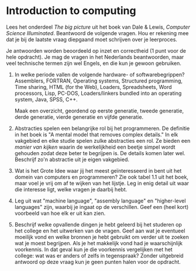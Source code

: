 # Introduction to computing

Lees het onderdeel *The big picture* uit het boek van Dale & Lewis, *Computer Science Illuminated*. Beantwoord de volgende vragen. Hou er rekening mee dat je bij de laatste vraag diepgaand moet schrijven over je leerproces.

Je antwoorden worden beoordeeld op inzet en correctheid (1 punt voor de hele opdracht). Je mag de vragen in het Nederlands beantwoorden, maar veel technische termen zijn wel Engels, en die kun je gewoon gebruiken.

1.  In welke periode vallen de volgende hardware- of softwarebegrippen? Assemblers, FORTRAN, Operating systems, Structured programming, Time sharing, HTML (for the Web), Loaders, Spreadsheets, Word processors, Lisp, PC-DOS, Loaders/linkers bundled into an operating system, Java, SPSS, C++.

    Maak een overzicht, geordend op eerste generatie, tweede generatie, derde generatie, vierde generatie en vijfde generatie.

2.  Abstracties spelen een belangrijke rol bij het programmeren. De definitie in het boek is "A mental model that removes complex details." In elk vakgebied en elke studie spelen zulke abstracties een rol. Ze bieden een *manier van kijken* waarin de werkelijkheid een beetje simpel wordt gehouden zodat deze beter te begrijpen is. De details komen later wel. Beschrijf zo'n abstractie uit je eigen vakgebied.

3.  Wat is het Grote Idee waar jij het meest geïnteresseerd in bent uit het domein van computers en programmeren? Zie ook tabel 1.1 uit het boek, maar voel je vrij om af te wijken van het lijstje. Leg in enig detail uit waar die interesse ligt, welke vragen je daarbij hebt.

4.  Leg uit wat "machine language", "assembly language" en "higher-level languages" zijn, waarbij je ingaat op de verschillen. Geef een (heel kort) voorbeeld van hoe elk er uit kan zien.

5.  Beschrijf welke opvallende dingen je hebt geleerd bij het studeren op het college en het uitwerken van de vragen. Geef aan wat je eventueel moeilijk vond en welke bronnen je hebt gebruikt om verder uit te zoeken wat je moest begrijpen. Als je het makkelijk vond had je waarschijnlijk voorkennis. In dat geval kun je die voorkennis vergelijken met het college: wat was er anders of zelfs in tegenspraak? Zonder uitgebreid antwoord op deze vraag kun je geen punten halen voor de opdracht.
